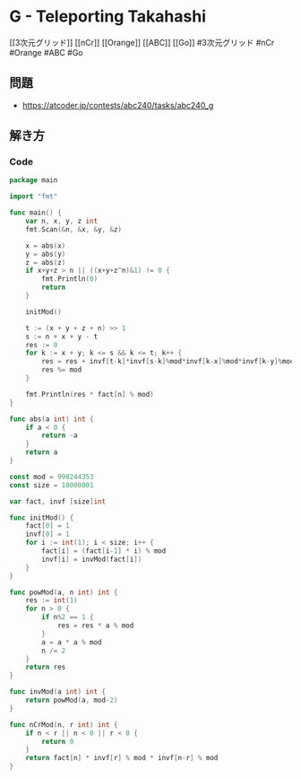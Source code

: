 # G - Teleporting Takahashi
[[3次元グリッド]] [[nCr]] [[Orange]] [[ABC]] [[Go]]
#3次元グリッド #nCr #Orange #ABC #Go 

## 問題
- https://atcoder.jp/contests/abc240/tasks/abc240_g

## 解き方
### Code
```go
package main

import "fmt"

func main() {
	var n, x, y, z int
	fmt.Scan(&n, &x, &y, &z)

	x = abs(x)
	y = abs(y)
	z = abs(z)
	if x+y+z > n || ((x+y+z^n)&1) != 0 {
		fmt.Println(0)
		return
	}

	initMod()

	t := (x + y + z + n) >> 1
	s := n + x + y - t
	res := 0
	for k := x + y; k <= s && k <= t; k++ {
		res = res + invf[t-k]*invf[s-k]%mod*invf[k-x]%mod*invf[k-y]%mod*nCrMod(2*k-x-y, k-x-y)
		res %= mod
	}

	fmt.Println(res * fact[n] % mod)
}

func abs(a int) int {
	if a < 0 {
		return -a
	}
	return a
}

const mod = 998244353
const size = 10000001

var fact, invf [size]int

func initMod() {
	fact[0] = 1
	invf[0] = 1
	for i := int(1); i < size; i++ {
		fact[i] = (fact[i-1] * i) % mod
		invf[i] = invMod(fact[i])
	}
}

func powMod(a, n int) int {
	res := int(1)
	for n > 0 {
		if n%2 == 1 {
			res = res * a % mod
		}
		a = a * a % mod
		n /= 2
	}
	return res
}

func invMod(a int) int {
	return powMod(a, mod-2)
}

func nCrMod(n, r int) int {
	if n < r || n < 0 || r < 0 {
		return 0
	}
	return fact[n] * invf[r] % mod * invf[n-r] % mod
}
```